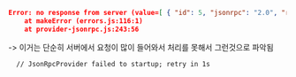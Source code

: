```json
Error: no response from server (value=[ { "id": 5, "jsonrpc": "2.0", "result": "0x89" }, { "id": "4", "jsonrpc": "2.0", "result": "0x0000000000000000000000000000000000000000000000000000000000000001" } ], info={ "payload": { "id": 4, "jsonrpc": "2.0", "method": "eth_call", "params": [ { "data": "0x01ffc9a7d9b67a2600000000000000000000000000000000000000000000000000000000", "to": "0x2953399124f0cbb46d2cbacd8a89cf0599974963" }, "latest" ] } }, code=BAD_DATA, version=6.4.0)
    at makeError (errors.js:116:1)
    at provider-jsonrpc.js:243:56
```

-> 이거는 단순히 서버에서 요청이 많이 들어와서 처리를 못해서 그런것으로 파악됨

      // JsonRpcProvider failed to startup; retry in 1s

